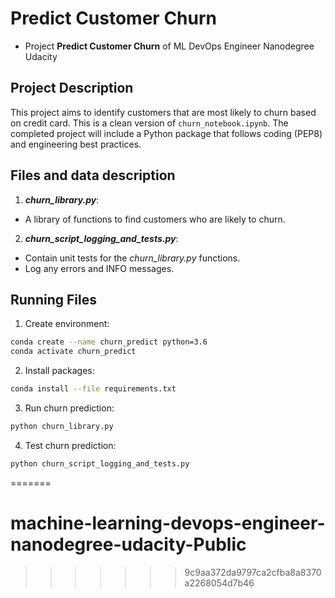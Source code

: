 # Predict Customer Churn

- Project **Predict Customer Churn** of ML DevOps Engineer Nanodegree Udacity

## Project Description
This project aims to identify customers that are most likely to churn based on credit card. This is a clean version of `churn_notebook.ipynb`. The completed project will include a Python package that follows coding (PEP8) and engineering best practices.

## Files and data description
1. ***churn_library.py***: 
- A library of functions to find customers who are likely to churn.
2. ***churn_script_logging_and_tests.py***:
- Contain unit tests for the *churn_library.py* functions. 
- Log any errors and INFO messages. 

## Running Files
1. Create environment:
```bash
conda create --name churn_predict python=3.6 
conda activate churn_predict
```
2. Install packages:
```bash
conda install --file requirements.txt
```
3. Run churn prediction:
```bash
python churn_library.py
```
4. Test churn prediction:
```bash
python churn_script_logging_and_tests.py
```





=======
# machine-learning-devops-engineer-nanodegree-udacity-Public
>>>>>>> 9c9aa372da9797ca2cfba8a8370a2268054d7b46
